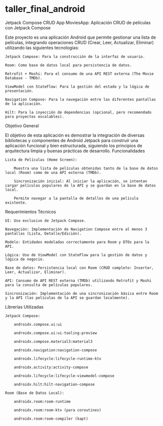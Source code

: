 # taller_final_android
Jetpack Compose CRUD App
MoviesApp: Aplicación CRUD de películas con Jetpack Compose

Este proyecto es una aplicación Android que permite gestionar una lista de películas, integrando operaciones CRUD (Crear, Leer, Actualizar, Eliminar) utilizando las siguientes tecnologías:

    Jetpack Compose: Para la construcción de la interfaz de usuario.

    Room: Como base de datos local para persistencia de datos.

    Retrofit + Moshi: Para el consumo de una API REST externa (The Movie Database - TMDb).

    ViewModel con StateFlow: Para la gestión del estado y la lógica de presentación.

    Navigation Compose: Para la navegación entre las diferentes pantallas de la aplicación.

    Hilt: Para la inyección de dependencias (opcional, pero recomendado para proyectos escalables).

Objetivo General

El objetivo de esta aplicación es demostrar la integración de diversas bibliotecas y componentes de Android Jetpack para construir una aplicación funcional y bien estructurada, siguiendo los principios de arquitectura limpia y buenas prácticas de desarrollo.
Funcionalidades

    Lista de Películas (Home Screen):

        Muestra una lista de películas obtenidas tanto de la base de datos local (Room) como de una API externa (TMDb).

        Sincronización inicial: Al iniciar la aplicación, se intentan cargar películas populares de la API y se guardan en la base de datos local.

        Permite navegar a la pantalla de detalles de una película existente.

Requerimientos Técnicos

    UI: Uso exclusivo de Jetpack Compose.

    Navegación: Implementación de Navigation Compose entre al menos 3 pantallas (Lista, Detalle/Edición).

    Modelo: Entidades modeladas correctamente para Room y DTOs para la API.

    Lógica: Uso de ViewModel con StateFlow para la gestión de datos y lógica de negocio.

    Base de datos: Persistencia local con Room (CRUD completo: Insertar, Leer, Actualizar, Eliminar).

    API: Consumo de API REST externa (TMDb) utilizando Retrofit y Moshi para la consulta de películas populares.

    Sincronización: Implementación de una sincronización básica entre Room y la API (las películas de la API se guardan localmente).

Librerías Utilizadas

    Jetpack Compose:

        androidx.compose.ui:ui

        androidx.compose.ui:ui-tooling-preview

        androidx.compose.material3:material3

        androidx.navigation:navigation-compose

        androidx.lifecycle:lifecycle-runtime-ktx

        androidx.activity:activity-compose

        androidx.lifecycle:lifecycle-viewmodel-compose

        androidx.hilt:hilt-navigation-compose

    Room (Base de Datos Local):

        androidx.room:room-runtime

        androidx.room:room-ktx (para coroutines)

        androidx.room:room-compiler (kapt)
